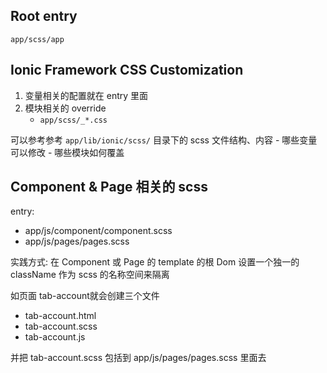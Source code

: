 ## Root entry

`app/scss/app`

## Ionic Framework CSS Customization

1. 变量相关的配置就在 entry 里面
2. 模块相关的 override
    - `app/scss/_*.css`
  
可以参考参考 `app/lib/ionic/scss/` 目录下的 scss 文件结构、内容
    - 哪些变量可以修改
    - 哪些模块如何覆盖
  
## Component & Page 相关的 scss

entry:
  - app/js/component/component.scss
  - app/js/pages/pages.scss

实践方式: 在 Component 或 Page 的 template 的根 Dom 设置一个独一的 className 作为 scss 的名称空间来隔离

如页面 tab-account就会创建三个文件
  - tab-account.html
  - tab-account.scss
  - tab-account.js

并把 tab-account.scss 包括到 app/js/pages/pages.scss 里面去


